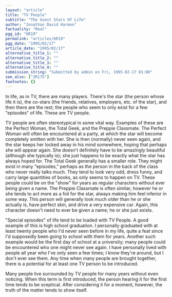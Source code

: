 ```yaml
---
layout: "article"
title: "TV People"
subtitle: "The Guest Stars Of Life"
author: "Jonathan David Harmon"
factuality: "Real"
pgg_id: "6R19"
permalink: "articles/6R19"
pgg_date: "1995/02/17"
article_date: "1995/02/17"
alternative_title_1: ""
alternative_title_2: ""
alternative_title_3: ""
alternative_title_4: ""
submission_string: "Submitted by admin on Fri, 1995-02-17 01:00"
see_also: ["2R175"]
footnotes: {}
---
```

<div>
<p>In life, as in TV, there are many players. There's the star (the person whose life it is), the co-stars (the friends, relatives, employers, etc. of the star), and then there are the rest; the people who seem to only exist for a few "episodes" of life. These are TV people.</p>
<p>TV people are often stereotypical in some vital way. Examples of these are the Perfect Woman, the Total Geek, and the Preppie Classmate. The Perfect Woman will often be encountered at a party, at which the star will become completely smitten with her. She is then (normally) never seen again, and the star keeps her locked away in his mind somewhere, hoping that perhaps she will appear again. She doesn't definitely have to be amazingly beautiful (although she typically is); she just happens to be exactly what the star has always hoped for. The Total Geek generally has a smaller role. They might exist in many "episodes," perhaps as the person in the back of the class who never really talks much. They tend to look very odd, dress funny, and carry large quantities of books, as only seems to happen on TV. These people could be on the "show" for years as regular characters without ever being given a name. The Preppie Classmate is often similar, however he or she tends to act more as a foil for the star, always making him feel inferior in some way. This person will generally look much older than he or she actually is, have perfect skin, and drive a very expensive car. Again, this character doesn't need to ever be given a name; he or she just exists.</p>
<p>"Special episodes" of life tend to be loaded with TV People. A good example of this is high school graduation. I personally graduated with at least twenty people who I'd never seen before in my life, quite a feat since I'd supposedly been going to school with them for years. Another such example would be the first day of school at a university; many people could be encountered who one might never see again. I have personally lived with people all year who I've only seen a few times; I know they're around, but I don't ever see them. Any time when many people are brought together, there is a potential for at least one TV person to be introduced.</p>
<p>Many people live surrounded by TV people for many years without even noticing. When this term is first introduced, the person hearing it for the first time tends to be sceptical. After considering it for a moment, however, the truth of the matter tends to show itself.</p>
</div>
